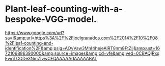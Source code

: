 # Plant-leaf-counting-with-a-bespoke-VGG-model.
https://www.google.com/url?sa=i&amp;url=https%3A%2F%2Fjoelgranados.com%2F2014%2F10%2F08%2Fleaf-counting-and-identification%2F&amp;psig=AOvVaw3MnI4hejeAiRT8nm8FtZlj&amp;ust=1672106886390000&amp;source=images&amp;cd=vfe&amp;ved=0CBAQjRxqFwoTCODe3NmZlvwCFQAAAAAdAAAAABAT
